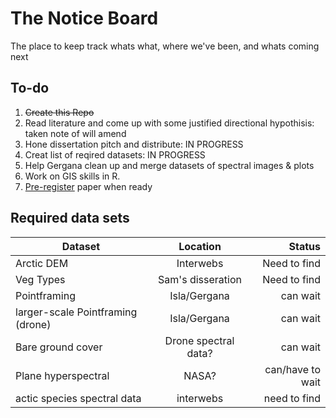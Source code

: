# The Notice Board 

The place to keep track whats what, where we've been, and whats coming next 

## To-do 
  
  1) ~~Create this Repo~~
  2) Read literature and come up with some justified directional hypothisis: taken note of will amend
  3) Hone dissertation pitch and distribute: IN PROGRESS
  4) Creat list of reqired datasets: IN PROGRESS
  5) Help Gergana clean up and merge datasets of spectral images & plots
  6) Work on GIS skills in R. 
  7) [Pre-register](https://cos.io/our-products/osf/) paper when ready 
  
  
  
## Required data sets

|          Dataset        |          Location           |         Status          |
| ----------------------- |:---------------------------:| -----------------------:|
|      Arctic DEM         |          Interwebs          |       Need to find      |
|      Veg Types          |       Sam's disseration     |       Need to find      |
|      Pointframing       |         Isla/Gergana        |         can wait        |
|larger-scale Pointframing (drone)   |         Isla/Gergana        |         can wait        |
|    Bare ground cover    |     Drone spectral data?    |         can wait        |
|    Plane hyperspectral  |            NASA?            |      can/have to wait   |
|    actic species spectral data  |            interwebs            |      need to find   |
